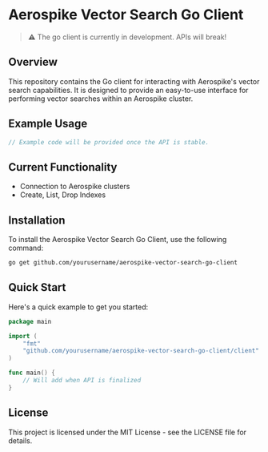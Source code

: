 # Aerospike Vector Search Go Client

> :warning: The go client is currently in development. APIs will break!

## Overview

This repository contains the Go client for interacting with Aerospike's vector search capabilities. It is designed to provide an easy-to-use interface for performing vector searches within an Aerospike cluster.

## Example Usage

```go
// Example code will be provided once the API is stable.
```

## Current Functionality
- Connection to Aerospike clusters
- Create, List, Drop Indexes

## Installation
To install the Aerospike Vector Search Go Client, use the following command:

```bash
go get github.com/yourusername/aerospike-vector-search-go-client
```

## Quick Start
Here's a quick example to get you started:
```go
package main

import (
    "fmt"
    "github.com/yourusername/aerospike-vector-search-go-client/client"
)

func main() {
    // Will add when API is finalized
}
```

## License
This project is licensed under the MIT License - see the LICENSE file for details.
